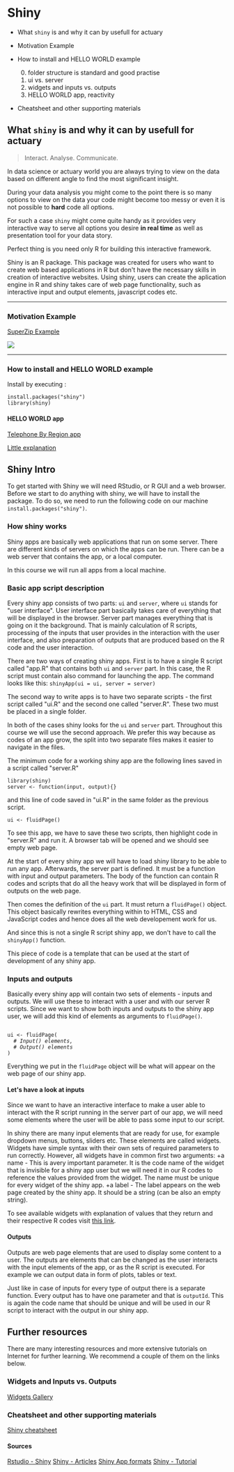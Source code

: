 Shiny
================
* What `shiny` is and why it can by usefull for actuary
* Motivation Example
* How to install and HELLO WORLD example

  0) folder structure is standard and good practise
  1) ui vs. server
  2) widgets and inputs vs. outputs
  3) HELLO WORLD app, reactivity
* Cheatsheet and other supporting materials


What `shiny` is and why it can by usefull for actuary
----------------
> Interact. Analyse. Communicate.

In data science or actuary world you are always trying to view on the data based on different angle to find the most significant insight.

During your data analysis you might come to the point there is so many options to view on the data your code might become too messy or even it is not possible to __hard__ code all options.

For such a case `shiny` might come quite handy as it provides very interactive way to serve all options you desire __in real time__ as well as presentation tool for your data story.

Perfect thing is you need only R for building this interactive framework.

Shiny is an R package. This package was created for users who want to create web based applications in R but don't have the necessary skills in creation of interactive websites. Using shiny, users can create the aplication engine in R and shiny takes care of web page functionality, such as interactive input and output elements, javascript codes etc.

-----------------
### Motivation Example
[SuperZip Example](https://shiny.rstudio.com/gallery/superzip-example.html)

![](About_shiny_files/superzip.PNG)

-----------------
### How to install and HELLO WORLD example
Install by executing :
```
install.packages("shiny")
library(shiny)
```
#### HELLO WORLD app
[Telephone By Region app](https://shiny.rstudio.com/gallery/telephones-by-region.html)

[Little explanation](About_shiny_files/shiny_prezi.pdf)


Shiny Intro
-----------------
To get started with Shiny we will need RStudio, or R GUI and a web browser. Before we start to do anything with shiny, we will have to install the package. To do so, we need to run the following code on our machine `install.packages("shiny")`.

### How shiny works
Shiny apps are basically web applications that run on some server. There are different kinds of servers on which the apps can be run. There can be a web server that contains the app, or a local computer.

In this course we will run all apps from a local machine.

### Basic app script description
Every shiny app consists of two parts: `ui` and `server`, where `ui` stands for "user interface". User interface part basically takes care of everything that will be displayed in the browser. Server part manages everything that is going on it the background. That is mainly calculation of R scripts, processing of the inputs that user provides in the interaction with the user interface, and also preparation of outputs that are produced based on the R code and the user interaction.

There are two ways of creating shiny apps. First is to have a single R script called "app.R" that contains both `ui` and `server` part. In this case, the R script must contain also command for launching the app. The command looks like this: `shinyApp(ui = ui, server = server)`

The second way to write apps is to have two separate scripts - the first script called "ui.R" and the second one called "server.R". These two must be placed in a single folder.

In both of the cases shiny looks for the `ui` and `server` part. Throughout this course we will use the second approach. We prefer this way because as codes of an app grow, the split into two separate files makes it easier to navigate in the files.

The minimum code for a working shiny app are the following lines saved in a script called "server.R"
```
library(shiny)
server <- function(input, output){}
```
and this line of code saved in "ui.R" in the same folder as the previous script.
```
ui <- fluidPage()
```

To see this app, we have to save these two scripts, then highlight code in "server.R" and run it. A browser tab will be opened and we should see empty web page.

At the start of every shiny app we will have to load shiny library to be able to run any app. Afterwards, the server part is defined. It must be a function with input and output parameters. The body of the function can contain R codes and scripts that do all the heavy work that will be displayed in form of outputs on the web page.

Then comes the definition of the `ui` part. It must return a `fluidPage()` object. This object basically rewrites everything within to HTML, CSS and JavaScript codes and hence does all the web developement work for us.

And since this is not a single R script shiny app, we don't have to call the `shinyApp()` function.

This piece of code is a template that can be used at the start of development of any shiny app.

### Inputs and outputs
Basically every shiny app will contain two sets of elements - inputs and outputs. We will use these to interact with a user and with our server R scripts. Since we want to show both inputs and outputs to the shiny app user, we will add this kind of elements as arguments to `fluidPage()`.

<pre><code>
ui <- fluidPage(
  <i># Input() elements, </i>
  <i># Output() elements </i>
)
</code></pre>

Everything we put in the `fluidPage` object will be what will appear on the web page of our shiny app.

#### Let's have a look at inputs

Since we want to have an interactive interface to make a user able to interact with the R script running in the server part of our app, we will need some elements where the user will be able to pass some input to our script.

In shiny there are many input elements that are ready for use, for example dropdown menus, buttons, sliders etc. These elements are called widgets. Widgets have simple syntax with their own sets of required parameters to run correctly. However, all widgets have in common first two arguments:
+a name - This is  avery important parameter. It is the code name of the widget that is invisible for a shiny app user but we will need it in our R codes to reference the values provided from the widget. The name must be unique for every widget of the shiny app.
+a label - The label appears on the web page created by the shiny app. It should be a string (can be also an empty string).

To see available widgets with explanation of values that they return and their respective R codes visit [this link](https://shiny.rstudio.com/gallery/widget-gallery.html).

#### Outputs

Outputs are web page elements that are used to display some content to a user. The outputs are elements that can be changed as the user interacts with the input elements of the app, or as the R script is executed. For example we can output data in form of plots, tables or text.

Just like in case of inputs for every type of output there is a separate function. Every output has to have one parameter and that is `outputId`. This is again the code name that should be unique and will be used in our R script to interact with the output in our shiny app.

Further resources
-----------------
There are many interesting resources and more extensive tutorials on Internet for further learning. We recommend a couple of them on the links below.

### Widgets and Inputs vs. Outputs
[Widgets Gallery](https://shiny.rstudio.com/gallery/widget-gallery.html)

### Cheatsheet and other supporting materials
[Shiny cheatsheet](https://github.com/rstudio/cheatsheets/raw/master/shiny.pdf)

#### Sources
[Rstudio - Shiny](http://shiny.rstudio.com/)
[Shiny - Articles](https://shiny.rstudio.com/articles/)
[Shiny App formats](https://shiny.rstudio.com/articles/app-formats.html)
[Shiny - Tutorial](https://shiny.rstudio.com/tutorial/)
